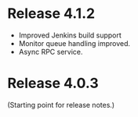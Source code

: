 Release 4.1.2
===========

* Improved Jenkins build support
* Monitor queue handling improved.
* Async RPC service.

Release 4.0.3
==========
(Starting point for release notes.)

